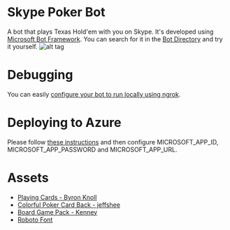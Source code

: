# Skype Poker Bot
A bot that plays Texas Hold'em with you on Skype. It's developed using [Microsoft Bot Framework](https://dev.botframework.com/). You can search for it in the [Bot Directory](https://bots.botframework.com/) and try it yourself.
![alt tag](https://github.com/phongcao/pokerbot/blob/master/docs/gameplay.png)
# Debugging
You can easily [configure your bot to run locally using ngrok](https://docs.botframework.com/en-us/node/builder/guides/core-concepts/#installation).
# Deploying to Azure
Please follow [these instructions](https://docs.botframework.com/en-us/node/builder/guides/deploying-to-azure/) and then configure MICROSOFT_APP_ID, MICROSOFT_APP_PASSWORD and MICROSOFT_APP_URL.
# Assets
* [Playing Cards - Byron Knoll](http://opengameart.org/content/playing-cards-vector-png)
* [Colorful Poker Card Back - jeffshee](http://opengameart.org/content/colorful-poker-card-back)
* [Board Game Pack - Kenney](http://www.kenney.nl)
* [Roboto Font](http://www.dafont.com/roboto.font)
